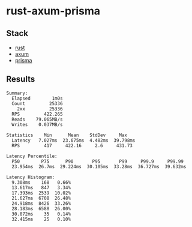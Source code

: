 # rust-axum-prisma

## Stack

- [rust](https://www.rust-lang.org/)
- [axum](https://github.com/tokio-rs/axum)
- [prisma](https://prisma.brendonovich.dev/)

## Results

```
Summary:
  Elapsed        1m0s
  Count         25336
    2xx         25336
  RPS         422.265
  Reads    79.065MB/s
  Writes    0.037MB/s

Statistics    Min      Mean    StdDev     Max
  Latency   7.027ms  23.675ms  4.482ms  39.798ms
  RPS         417     422.16     2.6     431.73

Latency Percentile:
  P50        P75      P90       P95       P99     P99.9     P99.99
  23.954ms  26.7ms  29.224ms  30.105ms  33.28ms  36.727ms  39.632ms

Latency Histogram:
  9.308ms    168   0.66%
  13.617ms   847   3.34%
  17.393ms  2539  10.02%
  21.627ms  6708  26.48%
  24.918ms  8426  33.26%
  28.183ms  6588  26.00%
  30.072ms    35   0.14%
  32.415ms    25   0.10%
```
